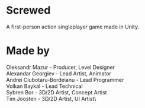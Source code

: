 # Screwed
A first-person action singleplayer game made in Unity.

# Made by
Oleksandr Mazur - Producer, Level Designer\
Alexandar Georgiev - Lead Artist, Animator\
Andrei Ciubotaru-Bordeianu - Lead Programmer\
Volkan Baykal - Lead Technical\
Sybren Bor - 3D/2D Artist, Concept Artist\
Tim Joosten - 3D/2D Artist, UI Artist\
